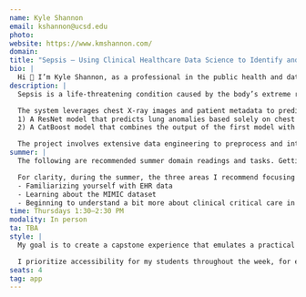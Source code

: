 ```yaml
---
name: Kyle Shannon
email: kshannon@ucsd.edu
photo:
website: https://www.kmshannon.com/
domain: 
title: "Sepsis — Using Clinical Healthcare Data Science to Identify and Combat an Infectious Killer"
bio: |
  Hi 👋 I’m Kyle Shannon, as a professional in the public health and data science fields, I am dedicated to improving healthcare accessibility and enhancing patient outcomes, particularly in rural America. My journey began at UCSD, where I studied in the CogSci department as an undergraduate and discovered my passion for Data Science when it was still an emerging field (2013). I later pursued my master's degree in Data Science at UCSD, and eventually co-founded a startup focused on healthcare access. My enthusiasm lies in data science projects that directly impact patient health outcomes, and I maintain a keen interest in cognitive neuroscience and tiny ML systems. Outside of work, you can find me on a tennis court or delighting in the ambiance of a cozy cafe while tackling projects.
description: |
  Sepsis is a life-threatening condition caused by the body’s extreme response to an infection. Early detection and intervention are crucial for improving patient outcomes. This project aims to develop a radiographic-enhanced clinical decision support system for early sepsis detection and risk assessment.

  The system leverages chest X-ray images and patient metadata to predict the probability of sepsis development within specific time frames after the X-ray is taken. The proposed pipeline consists of two main components:  
  1) A ResNet model that predicts lung anomalies based solely on chest X-ray images  
  2) A CatBoost model that combines the output of the first model with patient vitals and other relevant metadata to predict whether the patient is at risk of sepsis.

  The project involves extensive data engineering to preprocess and integrate the MIMIC-IV and MIMIC-CXR datasets.
summer: |
  The following are recommended summer domain readings and tasks. Getting through some or all of these, especially if you are a bit unfamiliar with the domain, would be a good idea and help you hit the ground running in the fall. I will be available during the summer to meet with you as a group once or twice if you wish.

  For clarity, during the summer, the three areas I recommend focusing on would be:
  - Familiarizing yourself with EHR data  
  - Learning about the MIMIC dataset  
  - Beginning to understand a bit more about clinical critical care in an ICU
time: Thursdays 1:30–2:30 PM
modality: In person
ta: TBA
style: |
  My goal is to create a capstone experience that emulates a practical "job" setting, guiding students in effectively interacting with managers and data science leads, asking relevant questions, and fulfilling their responsibilities. I may assume various roles (e.g., DS lead, stakeholder, hospital admin, manager) to offer diverse perspectives. I incorporate a business angle to discuss the project's broader context, encouraging students to envision their work in scenarios such as product development or hospital consultancy. This approach helps them grasp real-world applications and develop a compelling narrative for their projects.

  I prioritize accessibility for my students throughout the week, for example, via Discord, and may involve domain experts for them to interview and learn from professionals in ICUs and EHR data. This context adds valuable insight and humanizes the data/system. I often hold informal meetings with my students over coffee to discuss progress and answer questions. Occasionally, I expect them to provide progress reports and mini-presentations, simulating a real-world organizational experience.
seats: 4
tag: app
---
```

